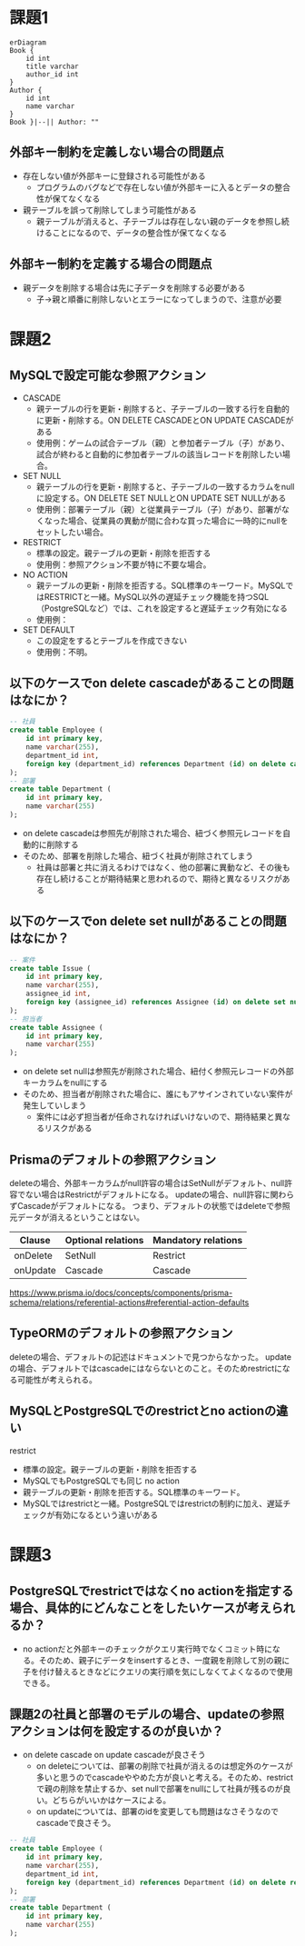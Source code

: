 # 課題1
```mermaid
erDiagram
Book {
    id int
    title varchar
    author_id int
}
Author {
    id int
    name varchar
}
Book }|--|| Author: ""
```

## 外部キー制約を定義しない場合の問題点
- 存在しない値が外部キーに登録される可能性がある
    - プログラムのバグなどで存在しない値が外部キーに入るとデータの整合性が保てなくなる
- 親テーブルを誤って削除してしまう可能性がある
    - 親テーブルが消えると、子テーブルは存在しない親のデータを参照し続けることになるので、データの整合性が保てなくなる

## 外部キー制約を定義する場合の問題点
- 親データを削除する場合は先に子データを削除する必要がある
    - 子→親と順番に削除しないとエラーになってしまうので、注意が必要

# 課題2
## MySQLで設定可能な参照アクション
- CASCADE
    - 親テーブルの行を更新・削除すると、子テーブルの一致する行を自動的に更新・削除する。ON DELETE CASCADEとON UPDATE CASCADEがある
    - 使用例：ゲームの試合テーブル（親）と参加者テーブル（子）があり、試合が終わると自動的に参加者テーブルの該当レコードを削除したい場合。
- SET NULL
    - 親テーブルの行を更新・削除すると、子テーブルの一致するカラムをnullに設定する。ON DELETE SET NULLとON UPDATE SET NULLがある
    - 使用例：部署テーブル（親）と従業員テーブル（子）があり、部署がなくなった場合、従業員の異動が間に合わな買った場合に一時的にnullをセットしたい場合。
- RESTRICT
    - 標準の設定。親テーブルの更新・削除を拒否する
    - 使用例：参照アクション不要が特に不要な場合。
- NO ACTION
    - 親テーブルの更新・削除を拒否する。SQL標準のキーワード。MySQLではRESTRICTと一緒。MySQL以外の遅延チェック機能を持つSQL（PostgreSQLなど）では、これを設定すると遅延チェック有効になる
    - 使用例：
- SET DEFAULT
    - この設定をするとテーブルを作成できない
    - 使用例：不明。

## 以下のケースでon delete cascadeがあることの問題はなにか？
```sql
-- 社員
create table Employee (
    id int primary key,
    name varchar(255),
    department_id int,
    foreign key (department_id) references Department (id) on delete cascade
);
-- 部署
create table Department (
    id int primary key,
    name varchar(255)
);
```
- on delete cascadeは参照先が削除された場合、紐づく参照元レコードを自動的に削除する
- そのため、部署を削除した場合、紐づく社員が削除されてしまう
    - 社員は部署と共に消えるわけではなく、他の部署に異動など、その後も存在し続けることが期待結果と思われるので、期待と異なるリスクがある

## 以下のケースでon delete set nullがあることの問題はなにか？
```sql
-- 案件
create table Issue (
    id int primary key,
    name varchar(255),
    assignee_id int,
    foreign key (assignee_id) references Assignee (id) on delete set null
);
-- 担当者
create table Assignee (
    id int primary key,
    name varchar(255)
);
```
- on delete set nullは参照先が削除された場合、紐付く参照元レコードの外部キーカラムをnullにする
- そのため、担当者が削除された場合に、誰にもアサインされていない案件が発生していしまう
    - 案件には必ず担当者が任命されなければいけないので、期待結果と異なるリスクがある
## Prismaのデフォルトの参照アクション
deleteの場合、外部キーカラムがnull許容の場合はSetNullがデフォルト、null許容でない場合はRestrictがデフォルトになる。
updateの場合、null許容に関わらずCascadeがデフォルトになる。
つまり、デフォルトの状態ではdeleteで参照元データが消えるということはない。

| Clause   | Optional relations	| Mandatory relations |
| -------- | ------------------ | --------------------|
| onDelete | SetNull            | Restrict |
| onUpdate | Cascade            | Cascade |
https://www.prisma.io/docs/concepts/components/prisma-schema/relations/referential-actions#referential-action-defaults


## TypeORMのデフォルトの参照アクション
deleteの場合、デフォルトの記述はドキュメントで見つからなかった。
updateの場合、デフォルトではcascadeにはならないとのこと。そのためrestrictになる可能性が考えられる。

## MySQLとPostgreSQLでのrestrictとno actionの違い
restrict
- 標準の設定。親テーブルの更新・削除を拒否する
- MySQLでもPostgreSQLでも同じ
no action
- 親テーブルの更新・削除を拒否する。SQL標準のキーワード。
- MySQLではrestrictと一緒。PostgreSQLではrestrictの制約に加え、遅延チェックが有効になるという違いがある

# 課題3
## PostgreSQLでrestrictではなくno actionを指定する場合、具体的にどんなことをしたいケースが考えられるか？
- no actionだと外部キーのチェックがクエリ実行時でなくコミット時になる。そのため、親子にデータをinsertするとき、一度親を削除して別の親に子を付け替えるときなどにクエリの実行順を気にしなくてよくなるので使用できる。
## 課題2の社員と部署のモデルの場合、updateの参照アクションは何を設定するのが良いか？
- on delete cascade on update cascadeが良さそう
    - on deleteについては、部署の削除で社員が消えるのは想定外のケースが多いと思うのでcascadeややめた方が良いと考える。そのため、restrictで親の削除を禁止するか、set nullで部署をnullにして社員が残るのが良い。どちらがいいかはケースによる。
    - on updateについては、部署のidを変更しても問題はなさそうなのでcascadeで良さそう。
```sql
-- 社員
create table Employee (
    id int primary key,
    name varchar(255),
    department_id int,
    foreign key (department_id) references Department (id) on delete restrict on update cascade
);
-- 部署
create table Department (
    id int primary key,
    name varchar(255)
);
``` 